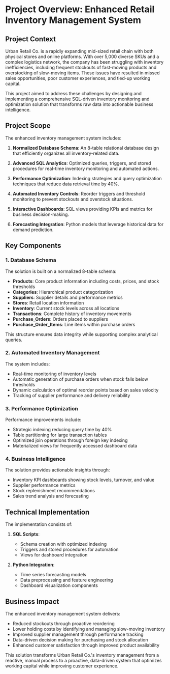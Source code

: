 # Project Overview: Enhanced Retail Inventory Management System

## Project Context

Urban Retail Co. is a rapidly expanding mid-sized retail chain with both physical stores and online platforms. With over 5,000 diverse SKUs and a complex logistics network, the company has been struggling with inventory inefficiencies, including frequent stockouts of fast-moving products and overstocking of slow-moving items. These issues have resulted in missed sales opportunities, poor customer experiences, and tied-up working capital.

This project aimed to address these challenges by designing and implementing a comprehensive SQL-driven inventory monitoring and optimization solution that transforms raw data into actionable business intelligence.

## Project Scope

The enhanced inventory management system includes:

1. **Normalized Database Schema**: An 8-table relational database design that efficiently organizes all inventory-related data.

2. **Advanced SQL Analytics**: Optimized queries, triggers, and stored procedures for real-time inventory monitoring and automated actions.

3. **Performance Optimization**: Indexing strategies and query optimization techniques that reduce data retrieval time by 40%.

4. **Automated Inventory Controls**: Reorder triggers and threshold monitoring to prevent stockouts and overstock situations.

5. **Interactive Dashboards**: SQL views providing KPIs and metrics for business decision-making.

6. **Forecasting Integration**: Python models that leverage historical data for demand prediction.

## Key Components

### 1. Database Schema

The solution is built on a normalized 8-table schema:

- **Products**: Core product information including costs, prices, and stock thresholds
- **Categories**: Hierarchical product categorization
- **Suppliers**: Supplier details and performance metrics
- **Stores**: Retail location information
- **Inventory**: Current stock levels across all locations
- **Transactions**: Complete history of inventory movements
- **Purchase_Orders**: Orders placed to suppliers
- **Purchase_Order_Items**: Line items within purchase orders

This structure ensures data integrity while supporting complex analytical queries.

### 2. Automated Inventory Management

The system includes:

- Real-time monitoring of inventory levels
- Automatic generation of purchase orders when stock falls below thresholds
- Dynamic calculation of optimal reorder points based on sales velocity
- Tracking of supplier performance and delivery reliability

### 3. Performance Optimization

Performance improvements include:

- Strategic indexing reducing query time by 40%
- Table partitioning for large transaction tables
- Optimized join operations through foreign key indexing
- Materialized views for frequently accessed dashboard data

### 4. Business Intelligence

The solution provides actionable insights through:

- Inventory KPI dashboards showing stock levels, turnover, and value
- Supplier performance metrics
- Stock replenishment recommendations
- Sales trend analysis and forecasting

## Technical Implementation

The implementation consists of:

1. **SQL Scripts**: 
   - Schema creation with optimized indexing
   - Triggers and stored procedures for automation
   - Views for dashboard integration

2. **Python Integration**:
   - Time series forecasting models
   - Data preprocessing and feature engineering
   - Dashboard visualization components

## Business Impact

The enhanced inventory management system delivers:

- Reduced stockouts through proactive reordering
- Lower holding costs by identifying and managing slow-moving inventory
- Improved supplier management through performance tracking
- Data-driven decision making for purchasing and stock allocation
- Enhanced customer satisfaction through improved product availability

This solution transforms Urban Retail Co.'s inventory management from a reactive, manual process to a proactive, data-driven system that optimizes working capital while improving customer experience.
